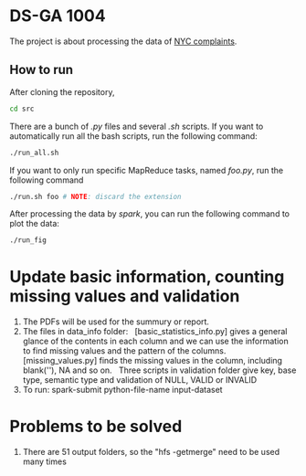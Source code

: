 # DS-GA 1004
 
The project is about processing the data of [NYC complaints](https://data.cityofnewyork.us/Social-Services/311/wpe2-h2i5).

## How to run

After cloning the repository,

```bash
cd src
```  

There are a bunch of _.py_ files and several _.sh_ scripts. If you want to automatically run all the bash scripts, run the following command:

```bash
./run_all.sh
```

If you want to only run specific MapReduce tasks, named _foo.py_, run the following command

```bash
./run.sh foo # NOTE: discard the extension
```

After processing the data by _spark_, you can run the following command to plot the data:

```bash
./run_fig
```
# Update basic information, counting missing values and validation
1. The PDFs will be used for the summury or report.
2. The files in data_info folder: 
   [basic_statistics_info.py] gives a general glance of the contents in each column and we can use the information to find missing values and the pattern of the columns.
   [missing_values.py] finds the missing values in the column, including blank(''), NA and so on.
   Three scripts in validation folder give key, base type, semantic type and validation of NULL, VALID or INVALID   
3. To run: spark-submit python-file-name input-dataset

# Problems to be solved
1. There are 51 output folders, so the "hfs -getmerge" need to be used many times
